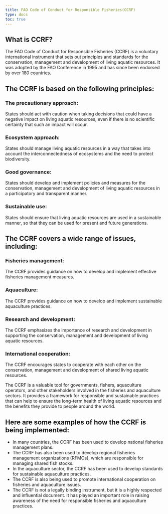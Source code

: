 ```yaml
---
title: FAO Code of Conduct for Responsible Fisheries(CCRF)
type: docs
toc: true
---
```

## What is CCRF?
The FAO Code of Conduct for Responsible Fisheries (CCRF) is a voluntary international instrument that sets out principles and standards for the conservation, management and development of living aquatic resources. It was adopted by the FAO Conference in 1995 and has since been endorsed by over 180 countries.

## The CCRF is based on the following principles:

### The precautionary approach: 

States should act with caution when taking decisions that could have a negative impact on living aquatic resources, even if there is no scientific certainty that such an impact will occur.

### Ecosystem approach: 

States should manage living aquatic resources in a way that takes into account the interconnectedness of ecosystems and the need to protect biodiversity.

### Good governance: 

States should develop and implement policies and measures for the conservation, management and development of living aquatic resources in a participatory and transparent manner.

### Sustainable use: 

States should ensure that living aquatic resources are used in a sustainable manner, so that they can be used for present and future generations.

## The CCRF covers a wide range of issues, including:

### Fisheries management: 

The CCRF provides guidance on how to develop and implement effective fisheries management measures.

### Aquaculture: 

The CCRF provides guidance on how to develop and implement sustainable aquaculture practices.

### Research and development: 

The CCRF emphasizes the importance of research and development in supporting the conservation, management and development of living aquatic resources.

### International cooperation: 

The CCRF encourages states to cooperate with each other on the conservation, management and development of shared living aquatic resources.

The CCRF is a valuable tool for governments, fishers, aquaculture operators, and other stakeholders involved in the fisheries and aquaculture sectors. It provides a framework for responsible and sustainable practices that can help to ensure the long-term health of living aquatic resources and the benefits they provide to people around the world.

## Here are some examples of how the CCRF is being implemented:

* In many countries, the CCRF has been used to develop national fisheries management plans.
* The CCRF has also been used to develop regional fisheries management organizations (RFMOs), which are responsible for managing shared fish stocks.
* In the aquaculture sector, the CCRF has been used to develop standards for sustainable aquaculture practices.
* The CCRF is also being used to promote international cooperation on fisheries and aquaculture issues.
* The CCRF is not a legally binding instrument, but it is a highly respected and influential document. It has played an important role in raising awareness of the need for responsible fisheries and aquaculture practices.


